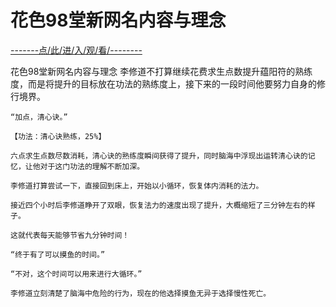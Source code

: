 # 花色98堂新网名内容与理念

<a href="https://8h9e.vip/">-------点/此/进/入/观/看/--------</a>

花色98堂新网名内容与理念
 李修道不打算继续花费求生点数提升蕴阳符的熟练度，而是将提升的目标放在功法的熟练度上，接下来的一段时间他要努力自身的修行境界。

    “加点，清心诀。”

    【功法：清心诀熟练，25%】

    六点求生点数尽数消耗，清心诀的熟练度瞬间获得了提升，同时脑海中浮现出运转清心诀的记忆，让他对于这门功法的理解不断加深。

    李修道打算尝试一下，直接回到床上，开始以小循环，恢复体内消耗的法力。

    接近四个小时后李修道睁开了双眼，恢复法力的速度出现了提升，大概缩短了三分钟左右的样子。

    这就代表每天能够节省九分钟时间！

    “终于有了可以摸鱼的时间。”

    “不对，这个时间可以用来进行大循环。”

    李修道立刻清楚了脑海中危险的行为，现在的他选择摸鱼无异于选择慢性死亡。

